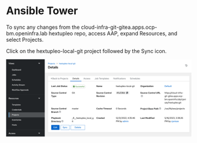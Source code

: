 # Ansible Tower 

To sync any changes from the cloud-infra-git-gitea.apps.ocp-bm.openinfra.lab hextupleo repo, access AAP, expand Resources, and select Projects.

Click on the hextupleo-local-git project followed by the Sync icon.  

![aap-project-sync](../images/aap-project-sync.png)


